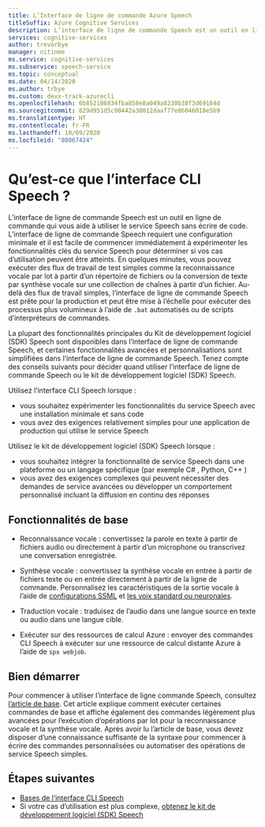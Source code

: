 ```yaml
---
title: L’Interface de ligne de commande Azure Speech
titleSuffix: Azure Cognitive Services
description: L’interface de ligne de commande Speech est un outil en ligne de commande qui vous aide à utiliser le service Speech sans écrire de code. L’interface de ligne commande Speech requiert une configuration minimale et il est facile de commencer immédiatement à expérimenter les fonctionnalités clés du service Speech pour déterminer si vos cas d’utilisation peuvent être atteints.
services: cognitive-services
author: trevorbye
manager: nitinme
ms.service: cognitive-services
ms.subservice: speech-service
ms.topic: conceptual
ms.date: 04/14/2020
ms.author: trbye
ms.custom: devx-track-azurecli
ms.openlocfilehash: 6b852186834fba858e8a049a8230b38f3d69164d
ms.sourcegitcommit: 829d951d5c90442a38012daaf77e86046018e5b9
ms.translationtype: HT
ms.contentlocale: fr-FR
ms.lasthandoff: 10/09/2020
ms.locfileid: "88067424"
---
```

# <a name="what-is-the-speech-cli"></a>Qu’est-ce que l’interface CLI Speech ?

L’interface de ligne de commande Speech est un outil en ligne de commande qui vous aide à utiliser le service Speech sans écrire de code. L’interface de ligne de commande Speech requiert une configuration minimale et il est facile de commencer immédiatement à expérimenter les fonctionnalités clés du service Speech pour déterminer si vos cas d’utilisation peuvent être atteints. En quelques minutes, vous pouvez exécuter des flux de travail de test simples comme la reconnaissance vocale par lot à partir d’un répertoire de fichiers ou la conversion de texte par synthèse vocale sur une collection de chaînes à partir d’un fichier. Au-delà des flux de travail simples, l’interface de ligne de commande Speech est prête pour la production et peut être mise à l’échelle pour exécuter des processus plus volumineux à l’aide de `.bat` automatisés ou de scripts d’interpréteurs de commandes.

La plupart des fonctionnalités principales du Kit de développement logiciel (SDK) Speech sont disponibles dans l’interface de ligne de commande Speech, et certaines fonctionnalités avancées et personnalisations sont simplifiées dans l’interface de ligne de commande Speech. Tenez compte des conseils suivants pour décider quand utiliser l’interface de ligne de commande Speech ou le kit de développement logiciel (SDK) Speech.

Utilisez l’interface CLI Speech lorsque :
* vous souhaitez expérimenter les fonctionnalités du service Speech avec une installation minimale et sans code
* vous avez des exigences relativement simples pour une application de production qui utilise le service Speech

Utilisez le kit de développement logiciel (SDK) Speech lorsque :
* vous souhaitez intégrer la fonctionnalité de service Speech dans une plateforme ou un langage spécifique (par exemple C# , Python, C++ )
* vous avez des exigences complexes qui peuvent nécessiter des demandes de service avancées ou développer un comportement personnalisé incluant la diffusion en continu des réponses

## <a name="core-features"></a>Fonctionnalités de base

* Reconnaissance vocale : convertissez la parole en texte à partir de fichiers audio ou directement à partir d’un microphone ou transcrivez une conversation enregistrée.

* Synthèse vocale : convertissez la synthèse vocale en entrée à partir de fichiers texte ou en entrée directement à partir de la ligne de commande. Personnalisez les caractéristiques de la sortie vocale à l’aide de [configurations SSML](speech-synthesis-markup.md) et [les voix standard ou neuronales](speech-synthesis-markup.md#standard-neural-and-custom-voices).

* Traduction vocale : traduisez de l’audio dans une langue source en texte ou audio dans une langue cible.

* Exécuter sur des ressources de calcul Azure : envoyer des commandes CLI Speech à exécuter sur une ressource de calcul distante Azure à l’aide de `spx webjob`.

## <a name="get-started"></a>Bien démarrer

Pour commencer à utiliser l’interface de ligne commande Speech, consultez [l’article de base](spx-basics.md). Cet article explique comment exécuter certaines commandes de base et affiche également des commandes légèrement plus avancées pour l’exécution d’opérations par lot pour la reconnaissance vocale et la synthèse vocale. Après avoir lu l’article de base, vous devez disposer d’une connaissance suffisante de la syntaxe pour commencer à écrire des commandes personnalisées ou automatiser des opérations de service Speech simples.

## <a name="next-steps"></a>Étapes suivantes

- [Bases de l’interface CLI Speech](spx-basics.md)
- Si votre cas d’utilisation est plus complexe, [obtenez le kit de développement logiciel (SDK) Speech](speech-sdk.md)
